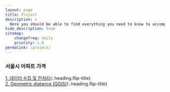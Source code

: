 ```yaml
---
layout: page
title: Project
description: >
  Here you should be able to find everything you need to know to accomplish the most common tasks when blogging with Hydejack.
hide_description: true
sitemap:
    changefreq: daily
    priority: 1.0
permalink: /project/
---
```


### 서울시 아파트 가격

[1. 데이터 수집 및 전처리]{:.heading.flip-title} \
[2. Geometric diatance (QGIS)]{:.heading.flip-title}

[1. 데이터 수집 및 전처리]: /project/2024-02-20-prop1
[2. Geometric diatance (QGIS)]: /project/2024-02-21-prop2